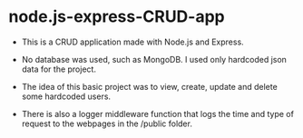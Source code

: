 # node.js-express-CRUD-app

- This is a CRUD application made with Node.js and Express.

- No database was used, such as MongoDB. I used only hardcoded json data for the project.

- The idea of this basic project was to view, create, update and delete  some hardcoded users.

- There is also a logger middleware function that logs the time and type of request to the webpages in the /public folder.